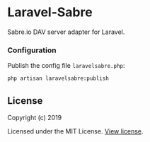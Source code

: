 # Laravel-Sabre
Sabre.io DAV server adapter for Laravel.


### Configuration

Publish the config file `laravelsabre.php`:

``` bash
php artisan laravelsabre:publish
```

## License

Copyright (c) 2019

Licensed under the MIT License. [View license](/LICENSE).
